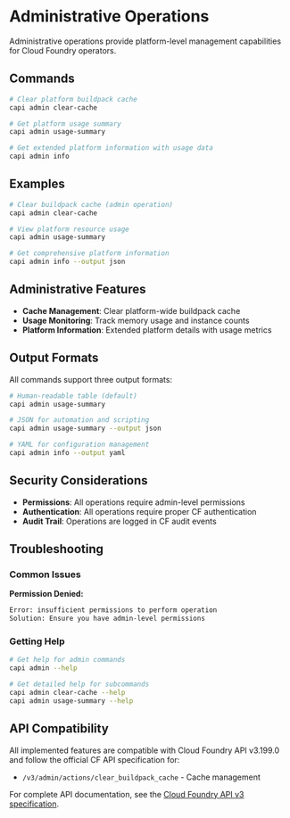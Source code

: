 # Administrative Operations

Administrative operations provide platform-level management capabilities for Cloud Foundry operators.

## Commands

```bash
# Clear platform buildpack cache
capi admin clear-cache

# Get platform usage summary
capi admin usage-summary

# Get extended platform information with usage data
capi admin info
```

## Examples

```bash
# Clear buildpack cache (admin operation)
capi admin clear-cache

# View platform resource usage
capi admin usage-summary

# Get comprehensive platform information
capi admin info --output json
```

## Administrative Features

- **Cache Management**: Clear platform-wide buildpack cache
- **Usage Monitoring**: Track memory usage and instance counts
- **Platform Information**: Extended platform details with usage metrics

## Output Formats

All commands support three output formats:

```bash
# Human-readable table (default)
capi admin usage-summary

# JSON for automation and scripting
capi admin usage-summary --output json

# YAML for configuration management
capi admin info --output yaml
```

## Security Considerations

- **Permissions**: All operations require admin-level permissions
- **Authentication**: All operations require proper CF authentication
- **Audit Trail**: Operations are logged in CF audit events

## Troubleshooting

### Common Issues

**Permission Denied:**
```bash
Error: insufficient permissions to perform operation
Solution: Ensure you have admin-level permissions
```

### Getting Help

```bash
# Get help for admin commands
capi admin --help  

# Get detailed help for subcommands
capi admin clear-cache --help
capi admin usage-summary --help
```

## API Compatibility

All implemented features are compatible with Cloud Foundry API v3.199.0 and follow the official CF API specification for:

- `/v3/admin/actions/clear_buildpack_cache` - Cache management

For complete API documentation, see the [Cloud Foundry API v3 specification](https://v3-apidocs.cloudfoundry.org/).